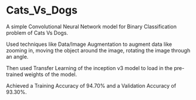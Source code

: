 # Cats_Vs_Dogs

A simple Convolutional Neural Network model for Binary Classification problem of Cats Vs Dogs.

Used techniques like Data/Image Augmentation to augment data like zooming in, moving the object around the image, rotating the image through an angle.

Then used Transfer Learning of the inception v3 model to load in the pre-trained weights of the model.

Achieved a Training Accuracy of 94.70% and a Validation Accuracy of 93.30%.

